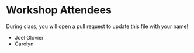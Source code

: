 # Workshop Attendees

During class, you will open a pull request to update this file with your name!

- Joel Glovier
- Carolyn
